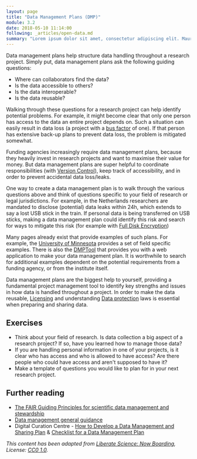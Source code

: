 ```yaml
---
layout: page
title: "Data Management Plans (DMP)"
module: 3.2
date: 2018-05-10 11:14:00
following: _articles/open-data.md
summary: "Lorem ipsum dolor sit amet, consectetur adipiscing elit. Mauris malesuada varius massa."
---
```


Data management plans help structure data handling throughout a research project. Simply put, data management plans ask the following guiding questions:
  * Where can collaborators find the data?
  * Is the data accessible to others?
  * Is the data interoperable?
  * Is the data reusable?

Walking through these questions for a research project can help identify potential problems. For example, it might become clear that only one person has access to the data an entire project depends on. Such a situation can easily result in data loss (a project with a [bus factor](https://en.wikipedia.org/wiki/Bus_factor) of one). If that person has extensive back-up plans to prevent data loss, the problem is mitigated somewhat.

Funding agencies increasingly require data management plans, because they heavily invest in research projects and want to maximise their value for money. But data management plans are super helpful to coordinate responsibilities (with [Version Control](version-control.md.html)), keep track of accessibility, and in order to prevent accidental data loss/leaks.

One way to create a data management plan is to walk through the various questions above and think of questions specific to your field of research or legal jurisdictions. For example, in the Netherlands researchers are mandated to disclose (potential) data leaks within 24h, which extends to say a lost USB stick in the train. If personal data is being transferred on USB sticks, making a data management plan could identify this risk and search for ways to mitigate this risk (for example with [Full Disk Encryption](full-disk-encryption.md.html))

Many pages already exist that provide examples of such plans. For example, the [University of Minnesota](https://www.lib.umn.edu/datamanagement/DMP/example) provides a set of field specific examples. There is also the [DMPTool](https://dmptool.org/) that provides you with a web application to make your data management plan. It is worthwhile to search for additional examples dependent on the potential requirements from a funding agency, or from the institute itself.

Data management plans are the biggest help to yourself, providing a fundamental project management tool to identify key strengths and issues in how data is handled throughout a project. In order to make the data reusable, [Licensing](licensing.md.html) and understanding [Data protection](data-protection.md.html) laws is essential when preparing and sharing data.

## Exercises

* Think about your field of research. Is data collection a big aspect of a research project? If so, have you learned how to manage those data?
* If you are handling personal information in one of your projects, is it clear who has access and who is allowed to have access? Are there people who could have access and aren't supposed to have it?
* Make a template of questions you would like to plan for in your next research project.

## Further reading

* [The FAIR Guiding Principles for scientific data management and stewardship](https://www.nature.com/articles/sdata201618)
* [Data management general guidance](https://dmptool.org/general_guidance)
* Digital Curation Centre - [How to Develop a Data Management and Sharing Plan](http://www.dcc.ac.uk/resources/how-guides/develop-data-plan) & [Checklist for a Data Management Plan](http://www.dcc.ac.uk/sites/default/files/documents/resource/DMP/DMP_Checklist_2013.pdf)

*This content has been adapted from [Liberate Science: Now Boarding](https://github.com/libscie/now-boarding), License: [CC0 1.0](https://creativecommons.org/publicdomain/zero/1.0/).*
